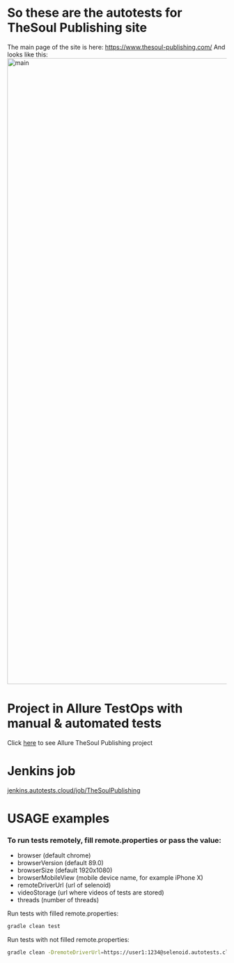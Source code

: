# So these are the autotests for TheSoul Publishing site

The main page of the site is here: https://www.thesoul-publishing.com/
And looks like this:
<img width="1434" alt="main" src="https://user-images.githubusercontent.com/32490159/137587615-1489d770-a7c1-4f87-ab88-c22edec606e2.png">

# Project in Allure TestOps with manual & automated tests

Click <a target="_blank" href="https://allure.autotests.cloud/project/551/dashboards">here</a> to see Allure TheSoul Publishing project

# Jenkins job
<a target="_blank" href="https://jenkins.autotests.cloud/job/TheSoulPublishing">jenkins.autotests.cloud/job/TheSoulPublishing</a>

# USAGE examples

### To run tests remotely, fill remote.properties or pass the value:

* browser (default chrome)
* browserVersion (default 89.0)
* browserSize (default 1920x1080)
* browserMobileView (mobile device name, for example iPhone X)
* remoteDriverUrl (url of selenoid)
* videoStorage (url where videos of tests are stored)
* threads (number of threads)


Run tests with filled remote.properties:
```bash
gradle clean test
```

Run tests with not filled remote.properties:
```bash
gradle clean -DremoteDriverUrl=https://user1:1234@selenoid.autotests.cloud/wd/hub/ -DvideoStorage=https://selenoid.autotests.cloud/video/ -Dthreads=1 test
```
